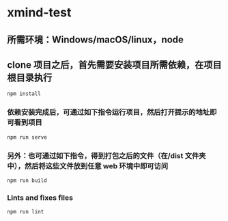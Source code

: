 # xmind-test

## 所需环境：Windows/macOS/linux，node

## clone 项目之后，首先需要安装项目所需依赖，在项目根目录执行

```
npm install
```

### 依赖安装完成后，可通过如下指令运行项目，然后打开提示的地址即可看到项目

```
npm run serve
```

### 另外：也可通过如下指令，得到打包之后的文件（在/dist 文件夹中），然后将这些文件放到任意 web 环境中即可访问

```
npm run build
```

### Lints and fixes files

```
npm run lint
```
